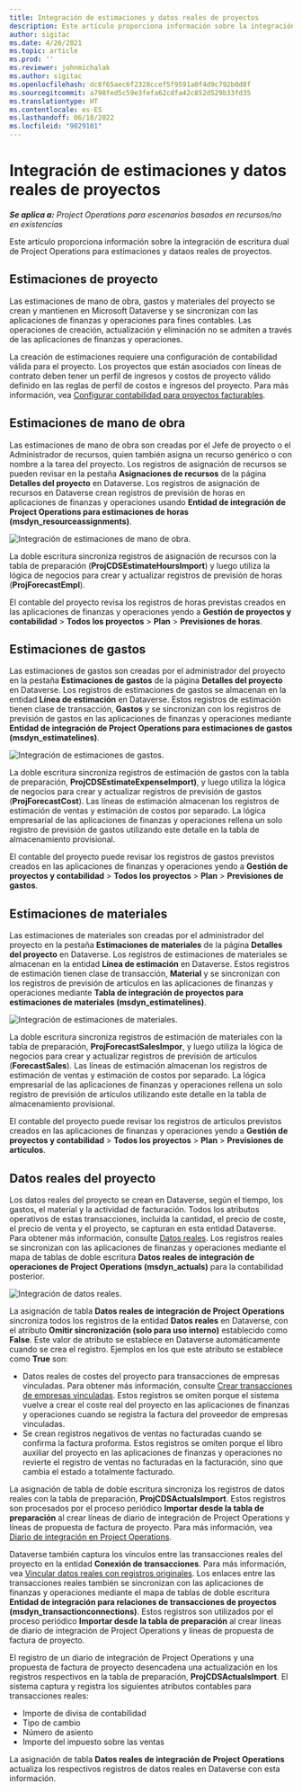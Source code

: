 ```yaml
---
title: Integración de estimaciones y datos reales de proyectos
description: Este artículo proporciona información sobre la integración de escritura dual de Project Operations para estimaciones y dataos reales de proyectos.
author: sigitac
ms.date: 4/26/2021
ms.topic: article
ms.prod: ''
ms.reviewer: johnmichalak
ms.author: sigitac
ms.openlocfilehash: dc8f65aec6f2328ccef5f9591a0f4d9c792b0d8f
ms.sourcegitcommit: a798fed5c59e3fefa62cdfa42c852d529b33fd35
ms.translationtype: HT
ms.contentlocale: es-ES
ms.lasthandoff: 06/18/2022
ms.locfileid: "9029101"
---
```

# <a name="project-estimates-and-actuals-integration"></a>Integración de estimaciones y datos reales de proyectos

_**Se aplica a:** Project Operations para escenarios basados en recursos/no en existencias_

Este artículo proporciona información sobre la integración de escritura dual de Project Operations para estimaciones y dataos reales de proyectos.

## <a name="project-estimates"></a>Estimaciones de proyecto

Las estimaciones de mano de obra, gastos y materiales del proyecto se crean y mantienen en Microsoft Dataverse y se sincronizan con las aplicaciones de finanzas y operaciones para fines contables. Las operaciones de creación, actualización y eliminación no se admiten a través de las aplicaciones de finanzas y operaciones.

La creación de estimaciones requiere una configuración de contabilidad válida para el proyecto. Los proyectos que están asociados con líneas de contrato deben tener un perfil de ingresos y costos de proyecto válido definido en las reglas de perfil de costos e ingresos del proyecto. Para más información, vea [Configurar contabilidad para proyectos facturables](../project-accounting/configure-accounting-billable-projects.md#configure-project-cost-and-revenue-profile-rules).

## <a name="labor-estimates"></a>Estimaciones de mano de obra

Las estimaciones de mano de obra son creadas por el Jefe de proyecto o el Administrador de recursos, quien también asigna un recurso genérico o con nombre a la tarea del proyecto. Los registros de asignación de recursos se pueden revisar en la pestaña **Asignaciones de recursos** de la página **Detalles del proyecto** en Dataverse. Los registros de asignación de recursos en Dataverse crean registros de previsión de horas en aplicaciones de finanzas y operaciones usando **Entidad de integración de Project Operations para estimaciones de horas (msdyn\_resourceassignments)**.

   ![Integración de estimaciones de mano de obra.](./Media/DW4LaborEstimates.png)

La doble escritura sincroniza registros de asignación de recursos con la tabla de preparación (**ProjCDSEstimateHoursImport**) y luego utiliza la lógica de negocios para crear y actualizar registros de previsión de horas (**ProjForecastEmpl**).

El contable del proyecto revisa los registros de horas previstas creados en las aplicaciones de finanzas y operaciones yendo a **Gestión de proyectos y contabilidad** > **Todos los proyectos** > **Plan** > **Previsiones de horas**.

## <a name="expense-estimates"></a>Estimaciones de gastos

Las estimaciones de gastos son creadas por el administrador del proyecto en la pestaña **Estimaciones de gastos** de la página **Detalles del proyecto** en Dataverse. Los registros de estimaciones de gastos se almacenan en la entidad **Línea de estimación** en Dataverse. Estos registros de estimación tienen clase de transacción, **Gastos** y se sincronizan con los registros de previsión de gastos en las aplicaciones de finanzas y operaciones mediante **Entidad de integración de Project Operations para estimaciones de gastos (msdyn\_estimatelines)**.

   ![Integración de estimaciones de gastos.](./Media/DW4ExpenseEstimates.png)

La doble escritura sincroniza registros de estimación de gastos con la tabla de preparación, **ProjCDSEstimateExpenseImport)**, y luego utiliza la lógica de negocios para crear y actualizar registros de previsión de gastos (**ProjForecastCost**). Las líneas de estimación almacenan los registros de estimación de ventas y estimación de costos por separado. La lógica empresarial de las aplicaciones de finanzas y operaciones rellena un solo registro de previsión de gastos utilizando este detalle en la tabla de almacenamiento provisional.

El contable del proyecto puede revisar los registros de gastos previstos creados en las aplicaciones de finanzas y operaciones yendo a **Gestión de proyectos y contabilidad** > **Todos los proyectos** > **Plan** > **Previsiones de gastos**.

## <a name="material-estimates"></a>Estimaciones de materiales

Las estimaciones de materiales son creadas por el administrador del proyecto en la pestaña **Estimaciones de materiales** de la página **Detalles del proyecto** en Dataverse. Los registros de estimaciones de materiales se almacenan en la entidad **Línea de estimación** en Dataverse. Estos registros de estimación tienen clase de transacción, **Material** y se sincronizan con los registros de previsión de artículos en las aplicaciones de finanzas y operaciones mediante **Tabla de integración de proyectos para estimaciones de materiales (msdyn\_estimatelines)**.

   ![Integración de estimaciones de materiales.](./Media/DW4MaterialEstimates.png)

La doble escritura sincroniza registros de estimación de materiales con la tabla de preparación, **ProjForecastSalesImpor**, y luego utiliza la lógica de negocios para crear y actualizar registros de previsión de artículos (**ForecastSales**). Las líneas de estimación almacenan los registros de estimación de ventas y estimación de costos por separado. La lógica empresarial de las aplicaciones de finanzas y operaciones rellena un solo registro de previsión de artículos utilizando este detalle en la tabla de almacenamiento provisional.

El contable del proyecto puede revisar los registros de artículos previstos creados en las aplicaciones de finanzas y operaciones yendo a **Gestión de proyectos y contabilidad** > **Todos los proyectos** > **Plan** > **Previsiones de artículos**.

## <a name="project-actuals"></a>Datos reales del proyecto

Los datos reales del proyecto se crean en Dataverse, según el tiempo, los gastos, el material y la actividad de facturación. Todos los atributos operativos de estas transacciones, incluida la cantidad, el precio de coste, el precio de venta y el proyecto, se capturan en esta entidad Dataverse. Para obtener más información, consulte [Datos reales](../actuals/actuals-overview.md). Los registros reales se sincronizan con las aplicaciones de finanzas y operaciones mediante el mapa de tablas de doble escritura **Datos reales de integración de operaciones de Project Operations (msdyn\_actuals)** para la contabilidad posterior.

   ![Integración de datos reales.](./Media/DW4Actuals.png)

La asignación de tabla **Datos reales de integración de Project Operations** sincroniza todos los registros de la entidad **Datos reales** en Dataverse, con el atributo **Omitir sincronización (solo para uso interno)** establecido como **False**. Este valor de atributo se establece en Dataverse automáticamente cuando se crea el registro. Ejemplos en los que este atributo se establece como **True** son:

  - Datos reales de costes del proyecto para transacciones de empresas vinculadas. Para obtener más información, consulte [Crear transacciones de empresas vinculadas](../project-accounting/create-intercompany-transactions.md). Estos registros se omiten porque el sistema vuelve a crear el coste real del proyecto en las aplicaciones de finanzas y operaciones cuando se registra la factura del proveedor de empresas vinculadas.
  - Se crean registros negativos de ventas no facturadas cuando se confirma la factura proforma. Estos registros se omiten porque el libro auxiliar del proyecto en las aplicaciones de finanzas y operaciones no revierte el registro de ventas no facturadas en la facturación, sino que cambia el estado a totalmente facturado.

La asignación de tabla de doble escritura sincroniza los registros de datos reales con la tabla de preparación, **ProjCDSActualsImport**. Estos registros son procesados por el proceso periódico **Importar desde la tabla de preparación** al crear líneas de diario de integración de Project Operations y líneas de propuesta de factura de proyecto. Para más información, vea [Diario de integración en Project Operations](../project-accounting/project-operations-integration-journal.md).

Dataverse también captura los vínculos entre las transacciones reales del proyecto en la entidad **Conexión de transacciones**. Para más información, vea [Vincular datos reales con registros originales](../actuals/linkingactuals.md). Los enlaces entre las transacciones reales también se sincronizan con las aplicaciones de finanzas y operaciones mediante el mapa de tablas de doble escritura **Entidad de integración para relaciones de transacciones de proyectos (msdyn\_transactionconnections)**. Estos registros son utilizados por el proceso periódico **Importar desde la tabla de preparación** al crear líneas de diario de integración de Project Operations y líneas de propuesta de factura de proyecto.

El registro de un diario de integración de Project Operations y una propuesta de factura de proyecto desencadena una actualización en los registros respectivos en la tabla de preparación, **ProjCDSActualsImport**. El sistema captura y registra los siguientes atributos contables para transacciones reales:

- Importe de divisa de contabilidad
- Tipo de cambio
- Número de asiento
- Importe del impuesto sobre las ventas

La asignación de tabla **Datos reales de integración de Project Operations** actualiza los respectivos registros de datos reales en Dataverse con esta información.
